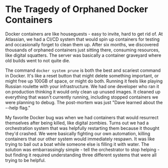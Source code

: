 ---
---
# The Tragedy of Orphaned Docker Containers

Docker containers are like houseguests - easy to invite, hard to get rid of. At Atlassian, we had a CI/CD system that would spin up containers for testing and occasionally forget to clean them up. After six months, we discovered thousands of orphaned containers just sitting there, consuming resources, like digital squatters. The server was basically a container graveyard where old builds went to not quite die.

The command `docker system prune` is both the best and scariest command in Docker. It's like a reset button that might delete something important, or might free up 100GB of space, or might do both. Running it feels like playing Russian roulette with your infrastructure. We had one developer who ran it on production thinking it would only clean up unused images. It cleaned up everything that wasn't currently running, including stopped containers we were planning to debug. The post-mortem was just "Dave learned about the --help flag."

My favorite Docker bug was when we had containers that would resurrect themselves after being killed, like digital zombies. Turns out we had a orchestration system that was helpfully restarting them because it thought they'd crashed. We were basically fighting our own automation, killing containers that our other system would immediately respawn. It was like trying to bail out a boat while someone else is filling it with water. The solution was embarrassingly simple - tell the orchestrator to stop helping - but finding it required understanding three different systems that were all trying to be helpful.

